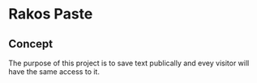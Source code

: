 # Rakos Paste

## Concept
The purpose of this project is to save text publically and evey visitor will have the same access to it.